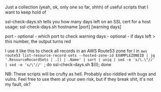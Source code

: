 Just a collection (yeah, ok, only one so far, shhh) of useful scripts that I want to keep hold of

ssl-check-days.sh
tells you how many days left on an SSL cert for a host
usage: 
ssl-check-days.sh hostname \[port\] \[warning days\]

port - optional - which port to check
warning days - optional - if days left > this number, the output turns red

I use it like this to check all records in an AWS Route53 zone
for I in `aws route53 list-resource-record-sets --hosted-zone-id EXAMPLEZONEID | jq '.ResourceRecordSets | .[] | .Name' | sort | uniq | sed -e 's/\.\"//' | sed -e 's/\"//' `; do ssl-check-days.sh ${I}; done

NB: These scripts will be crufty as hell. Probably also riddled with bugs and vulns. Feel free to use them at your own risk, but if they break shit, it's not my fault, ok?
